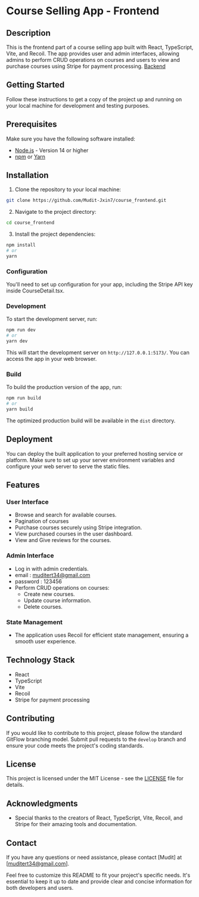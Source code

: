 # Course Selling App - Frontend

## Description

This is the frontend part of a course selling app built with React, TypeScript, Vite, and Recoil. The app provides user and admin interfaces, allowing admins to perform CRUD operations on courses and users to view and purchase courses using Stripe for payment processing.
[Backend](https://github.com/Mudit-Jxin7/course_backend)

## Getting Started

Follow these instructions to get a copy of the project up and running on your local machine for development and testing purposes.

## Prerequisites

Make sure you have the following software installed:

- [Node.js](https://nodejs.org/) - Version 14 or higher
- [npm](https://www.npmjs.com/) or [Yarn](https://yarnpkg.com/)

## Installation

1. Clone the repository to your local machine:

```bash
git clone https://github.com/Mudit-Jxin7/course_frontend.git
```

2. Navigate to the project directory:

```bash
cd course_frontend
```

3. Install the project dependencies:

```bash
npm install
# or
yarn
```

### Configuration

You'll need to set up configuration for your app, including the Stripe API key inside CourseDetail.tsx.

### Development

To start the development server, run:

```bash
npm run dev
# or
yarn dev
```

This will start the development server on `http://127.0.0.1:5173/`. You can access the app in your web browser.

### Build

To build the production version of the app, run:

```bash
npm run build
# or
yarn build
```

The optimized production build will be available in the `dist` directory.

## Deployment

You can deploy the built application to your preferred hosting service or platform. Make sure to set up your server environment variables and configure your web server to serve the static files.

## Features

### User Interface

- Browse and search for available courses.
- Pagination of courses
- Purchase courses securely using Stripe integration.
- View purchased courses in the user dashboard.
- View and Give reviews for the courses.

### Admin Interface

- Log in with admin credentials.
- email : muditert34@gmail.com
- password : 123456
- Perform CRUD operations on courses:
  - Create new courses.
  - Update course information.
  - Delete courses.

### State Management

- The application uses Recoil for efficient state management, ensuring a smooth user experience.

## Technology Stack

- React
- TypeScript
- Vite
- Recoil
- Stripe for payment processing

## Contributing

If you would like to contribute to this project, please follow the standard GitFlow branching model. Submit pull requests to the `develop` branch and ensure your code meets the project's coding standards.

## License

This project is licensed under the MIT License - see the [LICENSE](LICENSE) file for details.

## Acknowledgments

- Special thanks to the creators of React, TypeScript, Vite, Recoil, and Stripe for their amazing tools and documentation.

## Contact

If you have any questions or need assistance, please contact [Mudit] at [muditert34@gmail.com].

Feel free to customize this README to fit your project's specific needs. It's essential to keep it up to date and provide clear and concise information for both developers and users.
